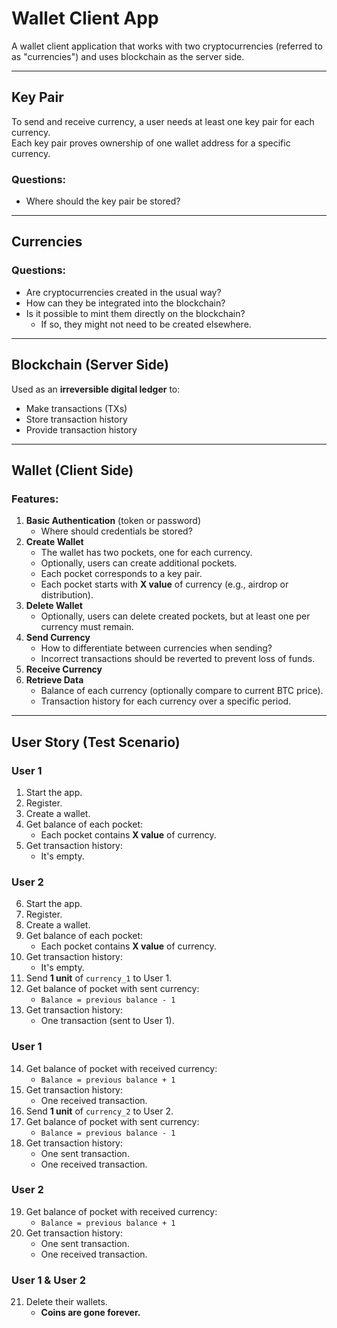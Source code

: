 # Wallet Client App

A wallet client application that works with two cryptocurrencies (referred to as "currencies") and uses blockchain as the server side.

---

## Key Pair

To send and receive currency, a user needs at least one key pair for each currency.  
Each key pair proves ownership of one wallet address for a specific currency.

### Questions:
- Where should the key pair be stored?

---

## Currencies

### Questions:
- Are cryptocurrencies created in the usual way?
- How can they be integrated into the blockchain?
- Is it possible to mint them directly on the blockchain?
  - If so, they might not need to be created elsewhere.

---

## Blockchain (Server Side)

Used as an **irreversible digital ledger** to:  
- Make transactions (TXs)  
- Store transaction history  
- Provide transaction history  

---

## Wallet (Client Side)

### Features:
1. **Basic Authentication** (token or password)  
   - Where should credentials be stored?  
2. **Create Wallet**  
   - The wallet has two pockets, one for each currency.  
   - Optionally, users can create additional pockets.  
   - Each pocket corresponds to a key pair.  
   - Each pocket starts with **X value** of currency (e.g., airdrop or distribution).  
3. **Delete Wallet**  
   - Optionally, users can delete created pockets, but at least one per currency must remain.  
4. **Send Currency**  
   - How to differentiate between currencies when sending?  
   - Incorrect transactions should be reverted to prevent loss of funds.  
5. **Receive Currency**  
6. **Retrieve Data**  
   - Balance of each currency (optionally compare to current BTC price).  
   - Transaction history for each currency over a specific period.  

---

## User Story (Test Scenario)

### **User 1**
1. Start the app.  
2. Register.  
3. Create a wallet.  
4. Get balance of each pocket:  
   - Each pocket contains **X value** of currency.  
5. Get transaction history:  
   - It's empty.  

### **User 2**
6. Start the app.  
7. Register.  
8. Create a wallet.  
9. Get balance of each pocket:  
   - Each pocket contains **X value** of currency.  
10. Get transaction history:  
    - It's empty.  
11. Send **1 unit** of `currency_1` to User 1.  
12. Get balance of pocket with sent currency:  
    - `Balance = previous balance - 1`  
13. Get transaction history:  
    - One transaction (sent to User 1).  

### **User 1**
14. Get balance of pocket with received currency:  
    - `Balance = previous balance + 1`  
15. Get transaction history:  
    - One received transaction.  
16. Send **1 unit** of `currency_2` to User 2.  
17. Get balance of pocket with sent currency:  
    - `Balance = previous balance - 1`  
18. Get transaction history:  
    - One sent transaction.  
    - One received transaction.  

### **User 2**
19. Get balance of pocket with received currency:  
    - `Balance = previous balance + 1`  
20. Get transaction history:  
    - One sent transaction.  
    - One received transaction.  

### **User 1 & User 2**
21. Delete their wallets.  
    - **Coins are gone forever.**  
